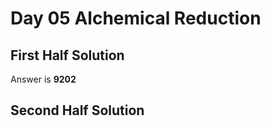 # Day 05 Alchemical Reduction

## First Half Solution

Answer is **9202**

## Second Half Solution

